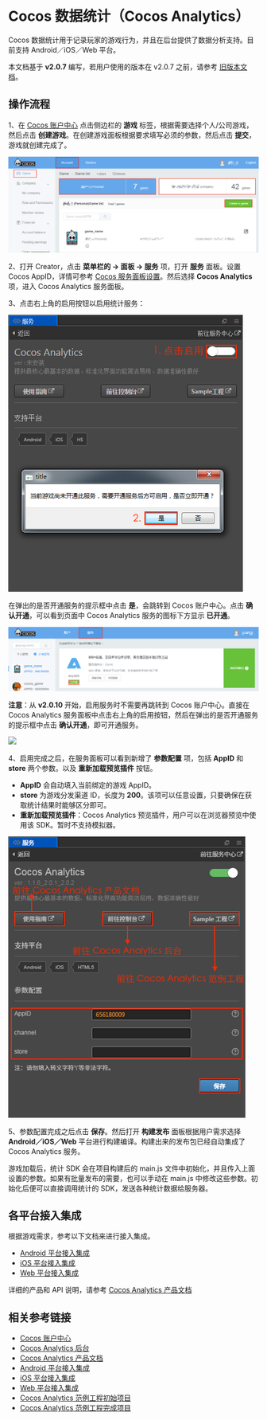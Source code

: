 # Cocos 数据统计（Cocos Analytics）

Cocos 数据统计用于记录玩家的游戏行为，并且在后台提供了数据分析支持。目前支持 Android／iOS／Web 平台。

本文档基于 **v2.0.7** 编写，若用户使用的版本在 v2.0.7 之前，请参考 [旧版本文档](https://github.com/cocos-creator/creator-docs/blob/3e87b0f25c73e74acdc316c141971c592fc8f982/zh/sdk/cocos-analytics.md)。

## 操作流程

1、在 [Cocos 账户中心](https://auth.cocos.com/#/) 点击侧边栏的 **游戏** 标签，根据需要选择个人/公司游戏，然后点击 **创建游戏**。在创建游戏面板根据要求填写必须的参数，然后点击 **提交**，游戏就创建完成了。

![](cocos-analytics/game.png)

2、打开 Creator，点击 **菜单栏的 -> 面板 -> 服务** 项，打开 **服务** 面板。设置 Cocos AppID，详情可参考 [Cocos 服务面板设置](cocos-services.md)。然后选择 **Cocos Analytics** 项，进入 Cocos Analytics 服务面板。

3、点击右上角的启用按钮以启用统计服务：

![](cocos-analytics/enable_analytics.png)

在弹出的是否开通服务的提示框中点击 **是**，会跳转到 Cocos 账户中心。点击 **确认开通**，可以看到页面中 Cocos Analytics 服务的图标下方显示 **已开通**。

![](cocos-analytics/analytics_service.png)

**注意**：从 **v2.0.10** 开始，启用服务时不需要再跳转到 Cocos 账户中心。直接在 Cocos Analytics 服务面板中点击右上角的启用按钮，然后在弹出的是否开通服务的提示框中点击 **确认开通**，即可开通服务。

![](cocos-analytics/enadle_analytics2.png)

4、启用完成之后，在服务面板可以看到新增了 **参数配置** 项，包括 **AppID** 和 **store** 两个参数。以及 **重新加载预览插件** 按钮。

- **AppID** 会自动填入当前绑定的游戏 AppID。
- **store** 为游戏分发渠道 ID，长度为 **200**。该项可以任意设置，只要确保在获取统计结果时能够区分即可。
- **重新加载预览插件**：Cocos Analytics 预览插件，用户可以在浏览器预览中使用该 SDK。暂时不支持模拟器。

![](cocos-analytics/analytics_properties.png)

5、参数配置完成之后点击 **保存**。然后打开 **构建发布** 面板根据用户需求选择 **Android／iOS／Web** 平台进行构建编译。构建出来的发布包已经自动集成了 Cocos Analytics 服务。

游戏加载后，统计 SDK 会在项目构建后的 main.js 文件中初始化，并且传入上面设置的参数。如果有批量发布的需要，也可以手动在 main.js 中修改这些参数。初始化后便可以直接调用统计的 SDK，发送各种统计数据给服务器。

## 各平台接入集成

根据游戏需求，参考以下文档来进行接入集成。

- [Android 平台接入集成](https://n-analytics.cocos.com/docs/android/index.html)
- [iOS 平台接入集成](https://n-analytics.cocos.com/docs/ios/index.html)
- [Web 平台接入集成](https://n-analytics.cocos.com/docs/h5/index.html)

详细的产品和 API 说明，请参考 [Cocos Analytics 产品文档](https://n-analytics.cocos.com/docs/)

## 相关参考链接

- [Cocos 账户中心](https://auth.cocos.com/#/)
- [Cocos Analytics 后台](https://n-analytics.cocos.com/#/)
- [Cocos Analytics 产品文档](https://n-analytics.cocos.com/docs/)
- [Android 平台接入集成](https://n-analytics.cocos.com/docs/android/index.html)
- [iOS 平台接入集成](https://n-analytics.cocos.com/docs/ios/index.html)
- [Web 平台接入集成](https://n-analytics.cocos.com/docs/h5/index.html)
- [Cocos Analytics 范例工程初始项目](https://github.com/cocos-creator/tutorial-dark-slash)
- [Cocos Analytics 范例工程完成项目](https://github.com/cocos-creator/tutorial-dark-slash/tree/analytics)
